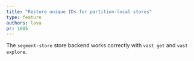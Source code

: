 ```yaml
---
title: "Restore unique IDs for partition-local stores"
type: feature
authors: lava
pr: 1805
---
```


The `segment-store` store backend works correctly with `vast get` and
`vast explore`.

